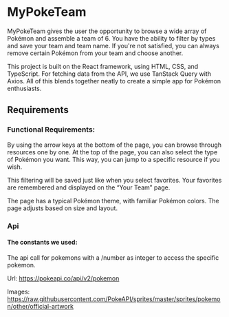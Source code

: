 # MyPokeTeam
MyPokeTeam gives the user the opportunity to browse a wide array of Pokémon and assemble a team of 6. You have the ability to filter by types and save your team and team name. If you're not satisfied, you can always remove certain Pokémon from your team and choose another.

This project is built on the React framework, using HTML, CSS, and TypeScript. For fetching data from the API, we use TanStack Query with Axios. All of this blends together neatly to create a simple app for Pokémon enthusiasts.

## Requirements


### Functional Requirements:

By using the arrow keys at the bottom of the page, you can browse through resources one by one. At the top of the page, you can also select the type of Pokémon you want. This way, you can jump to a specific resource if you wish.

This filtering will be saved just like when you select favorites. Your favorites are remembered and displayed on the “Your Team” page.

The page has a typical Pokémon theme, with familiar Pokémon colors. The page adjusts based on size and layout.

### Api


#### The constants we used:
The api call for pokemons with a /number as integer to access the specific pokemon.

Url: https://pokeapi.co/api/v2/pokemon


Images: https://raw.githubusercontent.com/PokeAPI/sprites/master/sprites/pokemon/other/official-artwork


